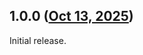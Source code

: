 ## 1.0.0 ([Oct 13, 2025](https://github.com/ramensoftware/windhawk-mods/blob/63dbd5b8633b9a64ede8983e358347d3e0d17478/mods/classic-min-max-animations.wh.cpp))

Initial release.
